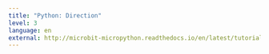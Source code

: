 ```yaml
---
title: "Python: Direction"
level: 3
language: en
external: http://microbit-micropython.readthedocs.io/en/latest/tutorials/direction.html
---
```

